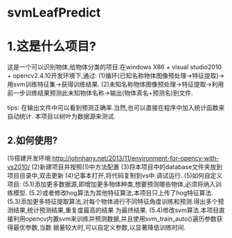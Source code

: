 # svmLeafPredict

1.这是什么项目?
================

  这是一个可以识别物体,给物体分类的项目.在windows X86 + visual studio2010 + opencv2.4.10开发环境下,通过:
    (1)循环(已知名称物体图像预处理->特征提取)->用svm训练特征集->获得训练结果.
    (2)未知名称物体图像预处理->特征提取->利用前一步训练结果预测此未知物体名称->输出(物体真名+预测名)到文件.
  
  tips:
    在输出文件中可以看到预测正确率.当然,也可以直接在程序中加入统计函数来自动统计.
    本项目以树叶为数据源来测试.


2.如何使用?
------------
  (1)搭建开发环境:http://johnhany.net/2013/11/environment-for-opencv-with-vs2010/
  (2)新建项目并按照(1)中方法配置
  (3)将本项目中的database文件夹放到项目目录中,双击更新
  (4)记事本打开,将代码复制到vs中.调试运行.
  (5)如何自定义项目:
    (5.1)添加更多数据源,即增加更多物体种类,想要预测哪些物体,必须将纳入训练模型.
    (5.2)或者修改hog算法为其他特征算法,本项目只上传了hog特征算法.
    (5.3)添加更多特征提取算法,对每个物体进行不同特征角度训练和预测.得出多个预测结果,统计预测结果,重复度最高的结果
        为最终结果.
    (5.4)修改svm算法.本项目直接利用opencv内置svm来训练并预测数据,并且使用svm_train_auto()遍历参数获得最优参数,当数
        据量较大时,可以自定义参数,以显著降低训练时间.
  
